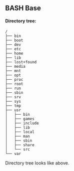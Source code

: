 BASH Base
-------------

#### Directory tree:
```
/
├── bin 
├── boot
├── dev
├── etc
├── home
├── lib
├── lost+found
├── media
├── mnt
├── opt
├── proc
├── root
├── run
├── sbin
├── srv
├── sys
├── tmp
├── usr
│   ├── bin
│   ├── games
│   ├── include
│   ├── lib
│   ├── local
│   ├── man
│   ├── sbin
│   ├── share
│   └── src
└── var
```
Directory tree looks like above. 
